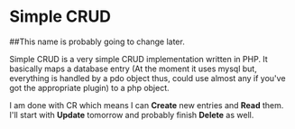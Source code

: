 # Simple CRUD
##This name is probably going to change later.

Simple CRUD is a very simple CRUD implementation written in PHP. It basically maps a database entry (At the moment it uses mysql but, everything is handled by a pdo object thus, could use almost any if you've got the appropriate plugin) to a php object. 

I am done with CR which means I can **Create** new entries and **Read** them. I'll start with **Update** tomorrow and probably finish **Delete** as well.